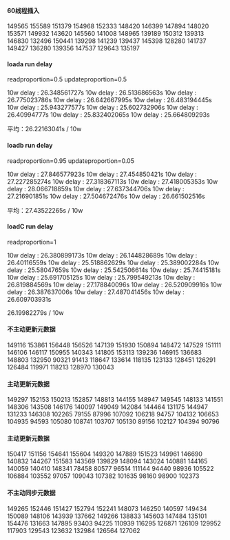 #### 60线程插入

149565
155589
151379
154968
152333
148420
146399
147894
148020
153571
149932
143620
145560
141008
148965
139189
150312
139313
146830
132496
150441
139298
141239
139437
145398
128280
141737
149427
136280
139356
147537
129643
135197


#### loada run delay

readproportion=0.5
updateproportion=0.5

10w delay : 26.348561727s
10w delay : 26.513686563s
10w delay : 26.775023786s
10w delay : 26.642667995s
10w delay : 26.483194445s
10w delay : 25.943277577s
10w delay : 25.602732906s
10w delay : 26.40994777s
10w delay : 25.832402065s
10w delay : 25.664809293s

平均：26.22163041s / 10w


#### loadb run delay
readproportion=0.95
updateproportion=0.05

10w delay : 27.846577923s
10w delay : 27.454850421s
10w delay : 27.227285274s
10w delay : 27.318367113s
10w delay : 27.418005353s
10w delay : 28.066718859s
10w delay : 27.637344706s
10w delay : 27.216901851s
10w delay : 27.504672476s
10w delay : 26.661502516s

平均：27.43522265s / 10w


#### loadC run delay
readproportion=1

10w delay : 26.380899173s
10w delay : 26.144828689s
10w delay : 26.40116559s
10w delay : 25.518862629s
10w delay : 25.389002284s
10w delay : 25.58047659s
10w delay : 25.542506614s
10w delay : 25.74415181s
10w delay : 25.691705125s
10w delay : 25.799549213s
10w delay : 26.819884569s
10w delay : 27.178840096s
10w delay : 26.520909916s
10w delay : 26.387637006s
10w delay : 27.487041456s
10w delay : 26.609703931s

26.19982279s / 10w

#### 不主动更新元数据

149116
153861
156448
156526
147139
151930
150894
148472
147529
151111
146106
146117
150955
140343
141805
153113
139236
146915
136683
148803
132950
90321
91413
118647
133614
118135
123133
128451
126291
126484
119971
118213
128970
130043


#### 主动更新元数据

149297
152153
150213
152857
148813
144155
148947
149545
148133
141551
148306
143508
146176
140097
149049
142084
144464
131175
144947
131233
146308
102265
79155
87996
107092
106218
94757
104132
106653
104935
94593
105080
108741
103707
105130
89156
102127
104394
90796

#### 主动更新元数据

150417
151156
154641
155604
149320
147889
151523
149961
146690
140832
144267
151583
143569
139829
148094
143024
140881
144165
140059
140410
148341
78458
80577
96514
111144
94440
98936
105522
106884
103552
97057
109043
107382
101635
98160
98900
102373

#### 不主动同步元数据

149265
152446
151427
152794
152241
148073
146250
140597
149434
150089
148106
143939
137662
149266
138833
145603
147484
135101
154476
131663
147895
93403
94225
110939
116295
126871
126109
129952
117903
129543
123632
132984
126564
127062




